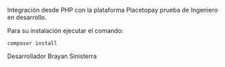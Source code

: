 
Integración desde PHP con la plataforma Placetopay prueba de Ingeniero en desarrollo. 

Para su instalación ejecutar el comando: 

    composer install 

Desarrollador Brayan Sinisterra
